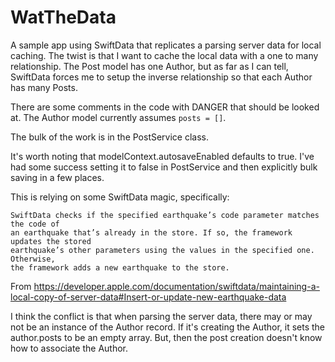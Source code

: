 # WatTheData

A sample app using SwiftData that replicates a parsing server data for local caching.
The twist is that I want to cache the local data with a one to many relationship. The
Post model has one Author, but as far as I can tell, SwiftData forces me to setup the
inverse relationship so that each Author has many Posts.

There are some comments in the code with DANGER that should be looked at. The Author
model currently assumes `posts = []`.

The bulk of the work is in the PostService class.

It's worth noting that modelContext.autosaveEnabled defaults to true. I've had some
success setting it to false in PostService and then explicitly bulk saving in a few
places.

This is relying on some SwiftData magic, specifically: 

    SwiftData checks if the specified earthquake’s code parameter matches the code of
    an earthquake that’s already in the store. If so, the framework updates the stored
    earthquake’s other parameters using the values in the specified one. Otherwise,
    the framework adds a new earthquake to the store.

From https://developer.apple.com/documentation/swiftdata/maintaining-a-local-copy-of-server-data#Insert-or-update-new-earthquake-data

I think the conflict is that when parsing the server data, there may or may not be
an instance of the Author record. If it's creating the Author, it sets the author.posts
to be an empty array. But, then the post creation doesn't know how to associate the
Author.
